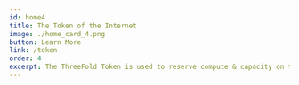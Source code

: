```yaml
---
id: home4
title: The Token of the Internet
image: ./home_card_4.png
button: Learn More
link: /token
order: 4
excerpt: The ThreeFold Token is used to reserve compute & capacity on the ThreeFold Grid. Dive into the Tokenomics of the medium of exchange of the new Internet economy.
---
```

